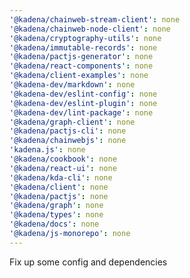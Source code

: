 ```yaml
---
'@kadena/chainweb-stream-client': none
'@kadena/chainweb-node-client': none
'@kadena/cryptography-utils': none
'@kadena/immutable-records': none
'@kadena/pactjs-generator': none
'@kadena/react-components': none
'@kadena/client-examples': none
'@kadena-dev/markdown': none
'@kadena-dev/eslint-config': none
'@kadena-dev/eslint-plugin': none
'@kadena-dev/lint-package': none
'@kadena/graph-client': none
'@kadena/pactjs-cli': none
'@kadena/chainwebjs': none
'kadena.js': none
'@kadena/cookbook': none
'@kadena/react-ui': none
'@kadena/kda-cli': none
'@kadena/client': none
'@kadena/pactjs': none
'@kadena/graph': none
'@kadena/types': none
'@kadena/docs': none
'@kadena/js-monorepo': none
---
```


Fix up some config and dependencies

